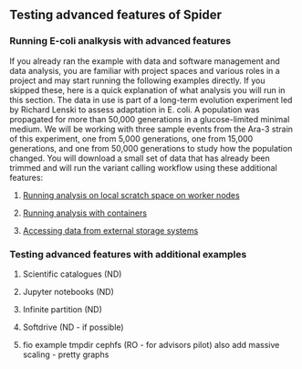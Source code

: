 ## Testing advanced features of Spider

### Running E-coli analkysis with advanced features

If you already ran the example with data and software management and data analysis, you are familiar with project spaces and 
various roles in a project and may start running the following examples directly. If you skipped these, here is a quick 
explanation of what analysis you will run in this section. The data in use is part of a long-term evolution experiment 
led by Richard Lenski to assess adaptation in E. coli. A population was propagated for more than 50,000 generations in a 
glucose-limited minimal medium. We will be working with three sample events from the Ara-3 strain of this experiment, 
one from 5,000 generations, one from 15,000 generations, and one from 50,000 generations to study how the population changed.
You will download a small set of data that has already been trimmed and will run the variant calling workflow using these additional 
features:

1. [Running analysis on local scratch space on worker nodes](https://github.com/sara-nl/spidercourse/blob/master/extras/tmpdir-usage.md)

2. [Running analysis with containers](https://github.com/sara-nl/spidercourse/blob/master/extras/singularity-usage.md)

3. [Accessing data from external storage systems](https://github.com/sara-nl/spidercourse/blob/master/extras/macaroons-usage.md)

### Testing advanced features with additional examples

1. Scientific catalogues (ND)

2. Jupyter notebooks (ND)

3. Infinite partition (ND)

4. Softdrive (ND - if possible)

5. fio example tmpdir cephfs (RO - for advisors pilot) also add massive scaling - pretty graphs

